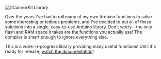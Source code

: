 ![#ConnorKit Library](http://i.imgur.com/LKsrhcv.jpg)

Over the years I've had to roll many of my own Arduino functions to solve some interesting or tedious problems, and I've decided to put all of these solutions into a single, easy-to-use Arduino library. Don't worry - the only flash and RAM space it takes are the functions you actually use! The compiler is smart enough to ignore everything else.

This is a work-in-progress library providing many useful functions! Until it's ready for release, [watch the documentation](http://connor-n.com/kit)!
